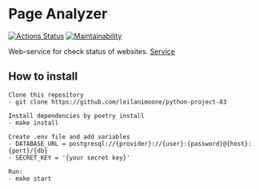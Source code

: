 # Page Analyzer

[![Actions Status](https://github.com/leilanimoone/python-project-83/workflows/hexlet-check/badge.svg)](https://github.com/leilanimoone/python-project-83/actions)
[![Maintainability](https://api.codeclimate.com/v1/badges/864bc4ad27cd08d3ab7f/maintainability)](https://codeclimate.com/github/leilanimoone/python-project-83/maintainability)

Web-service for check status of websites. [Service](https://python-project-83-production-6ef1.up.railway.app/)


## How to install

```
Clone this repository
- git clone https://github.com/leilanimoone/python-project-83

Install dependencies by poetry install
- make install

Create .env file and add variables
- DATABASE_URL = postgresql://{provider}://{user}:{password}@{host}:{port}/{db}
- SECRET_KEY = '{your secret key}'

Run:
- make start
```
